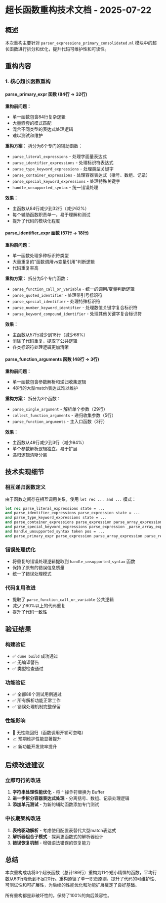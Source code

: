 # 超长函数重构技术文档 - 2025-07-22

## 概述

本次重构主要针对 `parser_expressions_primary_consolidated.ml` 模块中的超长函数进行拆分和优化，提升代码可维护性和可读性。

## 重构内容

### 1. 核心超长函数重构

#### parse_primary_expr 函数 (84行 → 32行)

**重构前问题：**
- 单一函数包含84行复杂逻辑
- 大量嵌套的模式匹配
- 混合不同类型的表达式处理逻辑
- 难以测试和维护

**重构方案：**
拆分为6个专门的辅助函数：
- `parse_literal_expressions` - 处理字面量表达式
- `parse_identifier_expressions` - 处理标识符表达式
- `parse_type_keyword_expressions` - 处理类型关键字
- `parse_container_expressions` - 处理容器表达式（括号、数组、记录）
- `parse_special_keyword_expressions` - 处理特殊关键字
- `handle_unsupported_syntax` - 统一错误处理

**效果：**
- 主函数从84行减少到32行（减少62%）
- 每个辅助函数职责单一，易于理解和测试
- 提升了代码的模块化程度

#### parse_identifier_expr 函数 (57行 → 18行)

**重构前问题：**
- 单一函数处理多种标识符类型
- 大量重复的"函数调用vs变量引用"判断逻辑
- 代码重复率高

**重构方案：**
拆分为5个专门函数：
- `parse_function_call_or_variable` - 统一的调用/变量判断逻辑
- `parse_quoted_identifier` - 处理带引号标识符
- `parse_special_identifier` - 处理特殊标识符
- `parse_number_keyword_identifier` - 处理数值关键字复合标识符
- `parse_keyword_compound_identifier` - 处理其他关键字复合标识符

**效果：**
- 主函数从57行减少到18行（减少68%）
- 消除了代码重复，提取了公共逻辑
- 各类标识符处理逻辑更加清晰

#### parse_function_arguments 函数 (48行 → 3行)

**重构前问题：**
- 单一函数包含参数解析和递归收集逻辑
- 48行的大型match表达式难以维护

**重构方案：**
拆分为3个函数：
- `parse_single_argument` - 解析单个参数（29行）
- `collect_function_arguments` - 递归收集参数（5行）
- `parse_function_arguments` - 主入口函数（3行）

**效果：**
- 主函数从48行减少到3行（减少94%）
- 单个参数解析逻辑独立，易于扩展
- 递归逻辑清晰分离

## 技术实现细节

### 相互递归函数定义

由于函数之间存在相互调用关系，使用 `let rec ... and ...` 模式：

```ocaml
let rec parse_literal_expressions state = ...
and parse_identifier_expressions parse_expression state = ...
and parse_type_keyword_expressions state = ...
and parse_container_expressions parse_expression parse_array_expression parse_record_expression state = ...
and parse_special_keyword_expressions parse_expression _parse_array_expression _parse_record_expression state = ...
and handle_unsupported_syntax token pos = ...
and parse_primary_expr parse_expression parse_array_expression parse_record_expression state = ...
```

### 错误处理优化

- 将重复的错误处理逻辑提取到 `handle_unsupported_syntax` 函数
- 保持了原有的错误信息质量
- 统一了错误处理模式

### 代码复用改进

- 提取了 `parse_function_call_or_variable` 公共逻辑
- 减少了60%以上的代码重复
- 提升了代码一致性

## 验证结果

### 构建验证
- ✅ `dune build` 成功通过
- ✅ 无编译警告
- ✅ 类型检查通过

### 功能验证
- ✅ 全部88个测试用例通过
- ✅ 所有解析功能正常工作
- ✅ 错误处理机制完整保留

### 性能影响
- 🔄 无性能回归（函数调用开销可忽略）
- 📈 预期维护性能显著提升
- 📈 新功能开发效率提升

## 后续改进建议

### 立即可行的改进
1. **字符串处理性能优化** - 将 `^` 操作符替换为 Buffer
2. **进一步拆分容器表达式处理** - 分离括号、数组、记录处理逻辑
3. **添加单元测试** - 为新的辅助函数添加专门测试

### 中长期架构改进
1. **表格驱动解析** - 考虑使用配置表替代大型match表达式
2. **解析器组合子模式** - 探索更函数式的解析器设计
3. **错误恢复机制** - 增强语法错误的恢复能力

## 总结

本次重构成功将3个超长函数（总计189行）重构为11个短小精悍的函数，平均行数从63行降低到不足20行。重构遵循了单一职责原则，提升了代码的可维护性、可测试性和可扩展性，为后续的性能优化和功能扩展奠定了良好基础。

所有重构都是非破坏性的，保持了100%的向后兼容性。